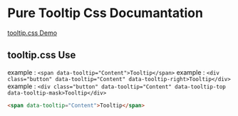 # Pure Tooltip Css Documantation
[tooltip.css Demo](http://emretekin.com.tr/tooltip.css/)

## tooltip.css Use
example : `<span data-tooltip="Content">Tooltip</span>`
example : `<div class="button" data-tooltip="Content" data-tooltip-right>Tooltip</div>`
example : `<div class="button" data-tooltip="Content" data-tooltip-top data-tooltip-mask>Tooltip</div>`

```html
<span data-tooltip="Content">Tooltip</span>
```